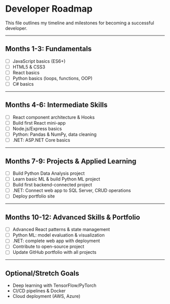 
# Developer Roadmap

This file outlines my timeline and milestones for becoming a successful developer.

---

## Months 1-3: Fundamentals

- [ ] JavaScript basics (ES6+)
- [ ] HTML5 & CSS3
- [ ] React basics
- [ ] Python basics (loops, functions, OOP)
- [ ] C# basics

---

## Months 4-6: Intermediate Skills

- [ ] React component architecture & Hooks
- [ ] Build first React mini-app
- [ ] Node.js/Express basics
- [ ] Python: Pandas & NumPy, data cleaning
- [ ] .NET: ASP.NET Core basics

---

## Months 7-9: Projects & Applied Learning

- [ ] Build Python Data Analysis project
- [ ] Learn basic ML & build Python ML project
- [ ] Build first backend-connected project
- [ ] .NET: Connect web app to SQL Server, CRUD operations
- [ ] Deploy portfolio site

---

## Months 10-12: Advanced Skills & Portfolio

- [ ] Advanced React patterns & state management
- [ ] Python ML: model evaluation & visualization
- [ ] .NET: complete web app with deployment
- [ ] Contribute to open-source project
- [ ] Update GitHub portfolio with all projects

---

## Optional/Stretch Goals

- Deep learning with TensorFlow/PyTorch
- CI/CD pipelines & Docker
- Cloud deployment (AWS, Azure)
